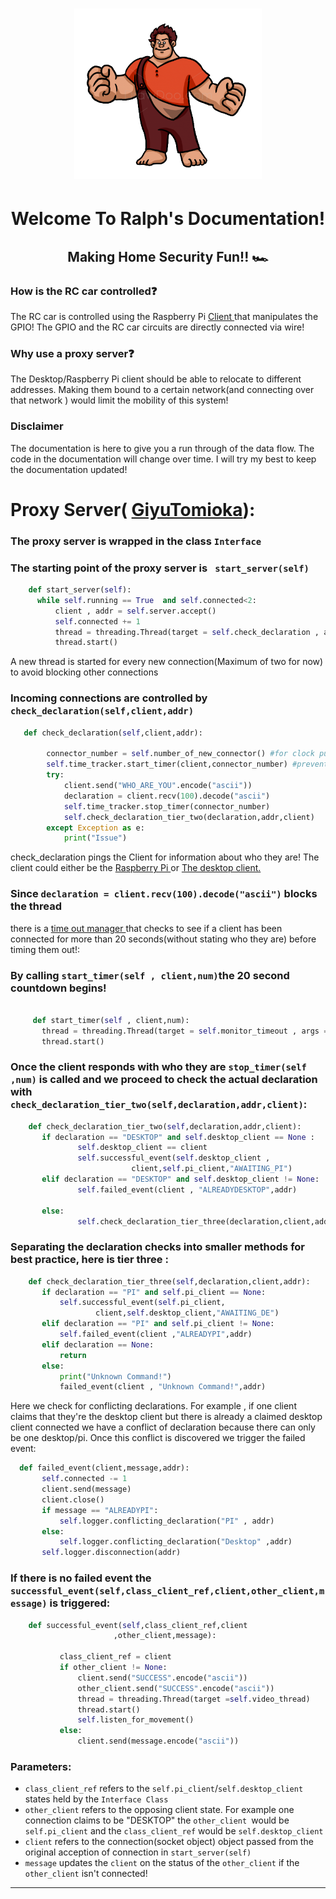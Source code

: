 <h1 align = "center"  > <img  width = "300px" src = "https://github.com/RonaldColyar/Ralph/blob/main/Documentation/Ralph.png" /> </h1>
<h1 align = "center"> Welcome To Ralph's Documentation!</h1>
<h2 align = "center"> Making Home Security Fun!! 🏎️ </h2>


### How is the RC car controlled❓
<p> The RC car is controlled using the Raspberry Pi <a href = "https://github.com/RonaldColyar/Ralph/tree/main/DemonSlayerCorps" >Client <a/> that manipulates the 
  GPIO! The GPIO and the RC car circuits are directly connected via wire! </p>

### Why use a proxy server❓
<p> The Desktop/Raspberry Pi client should be able to 
  relocate to different addresses. Making them bound to a certain network(and connecting over that network )
  would limit the mobility of this system! 
</p>


### Disclaimer

<p> The documentation is here to give you a run through of the data flow. The code in the documentation will change over time. I will try my best to keep the documentation updated!</p>




# Proxy Server( [GiyuTomioka](https://github.com/RonaldColyar/Ralph/tree/main/GiyuTomioka)):
### The proxy server is wrapped in the class `Interface`
### The starting point of the proxy server is ` start_server(self)`
  ```python 
      def start_server(self):
        while self.running == True  and self.connected<2:
            client , addr = self.server.accept()
            self.connected += 1 
            thread = threading.Thread(target = self.check_declaration , args=(client,addr) )
            thread.start()
  
 ```
 
 <p>A new thread is started for every new connection(Maximum of two for now) to avoid blocking other connections</p>

### Incoming connections are controlled by `check_declaration(self,client,addr)` 
```python
   def check_declaration(self,client,addr):

        connector_number = self.number_of_new_connector() #for clock purposes
        self.time_tracker.start_timer(client,connector_number) #prevent blocking!
        try:
            client.send("WHO_ARE_YOU".encode("ascii"))
            declaration = client.recv(100).decode("ascii")
            self.time_tracker.stop_timer(connector_number)
            self.check_declaration_tier_two(declaration,addr,client)
        except Exception as e:
            print("Issue")

```
<p> check_declaration pings the Client for information about who they are!
  The client could either be the <a href = "https://github.com/RonaldColyar/Ralph/tree/main/DemonSlayerCorps" >Raspberry Pi <a/> or <a href = "https://github.com/RonaldColyar/Ralph/tree/main/TanjiroKamado" >The desktop client. <a/>  
  </p>  
  
 ### Since   `declaration = client.recv(100).decode("ascii")` blocks the thread  
 
 <p> there is a <a href = "https://github.com/RonaldColyar/Ralph/blob/main/GiyuTomioka/TimeoutManager.py"> time out manager </a> that checks to see if a client has been connected for more than 20 seconds(without stating who they are) before timing them out!: </p> 
 
 ### By calling  `start_timer(self , client,num)`the 20 second  countdown begins! 
 
 ```python
 
      def start_timer(self , client,num):
        thread = threading.Thread(target = self.monitor_timeout , args = (client,num))
        thread.start()
 ```
 ### Once the client responds with who they are `stop_timer(self ,num)` is called and we proceed to check the actual declaration with  `check_declaration_tier_two(self,declaration,addr,client)`:
 
 
 ```python
     def check_declaration_tier_two(self,declaration,addr,client):
        if declaration == "DESKTOP" and self.desktop_client == None :
                self.desktop_client == client 
                self.successful_event(self.desktop_client ,
                            client,self.pi_client,"AWAITING_PI") 
        elif declaration == "DESKTOP" and self.desktop_client != None:
                self.failed_event(client , "ALREADYDESKTOP",addr)

        else:
                self.check_declaration_tier_three(declaration,client,addr)
 
 ```
 
 ### Separating the declaration checks into smaller methods for best practice, here is tier three :
 
 ```python
     def check_declaration_tier_three(self,declaration,client,addr):
        if declaration == "PI" and self.pi_client == None:
            self.successful_event(self.pi_client,
                    client,self.desktop_client,"AWAITING_DE") 
        elif declaration == "PI" and self.pi_client != None:
            self.failed_event(client ,"ALREADYPI",addr)
        elif declaration == None:
            return
        else:
            print("Unknown Command!")
            failed_event(client , "Unknown Command!",addr)
 
 
 ```
  <p>Here we check for  conflicting declarations. For example , if one client claims that they're the desktop client but there is already a claimed desktop client connected we have a conflict of declaration because there can only be one desktop/pi. Once this conflict is discovered we trigger the failed event: </p>
  

 
 
 ```python
   def failed_event(client,message,addr):
        self.connected -= 1
        client.send(message)
        client.close()
        if message == "ALREADYPI":
            self.logger.conflicting_declaration("PI" , addr)
        else:
            self.logger.conflicting_declaration("Desktop" ,addr)
        self.logger.disconnection(addr)

 
 ```
 
 
 
 ### If there is no failed event the ` successful_event(self,class_client_ref,client,other_client,message)` is triggered: 

 
 ```python
     def successful_event(self,class_client_ref,client
                        ,other_client,message):

            class_client_ref = client
            if other_client != None: 
                client.send("SUCCESS".encode("ascii"))
                other_client.send("SUCCESS".encode("ascii"))
                thread = threading.Thread(target =self.video_thread)
                thread.start()
                self.listen_for_movement()
            else:
                client.send(message.encode("ascii"))
 ```
 
  ### Parameters:
  
  -  `class_client_ref` refers to  the  `self.pi_client`/`self.desktop_client ` states held by the `Interface Class`
  - `other_client` refers to the opposing client state. For example one connection claims to be "DESKTOP" the `other_client `would be  `self.pi_client` and the  `class_client_ref` would be `self.desktop_client` 
  - `client` refers to the connection(socket object) object passed from the original acception of connection in `start_server(self)`
  -  `message` updates the `client` on the status of the `other_client` if the `other_client` isn't connected! 
  
 <hr>
